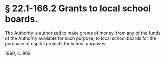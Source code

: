 # § 22.1-166.2 Grants to local school boards.

<p>The Authority is authorized to make grants of money, from any of the funds of the Authority available for such purpose, to local school boards for the purchase of capital projects for school purposes.</p><p>1990, c. 909.</p>